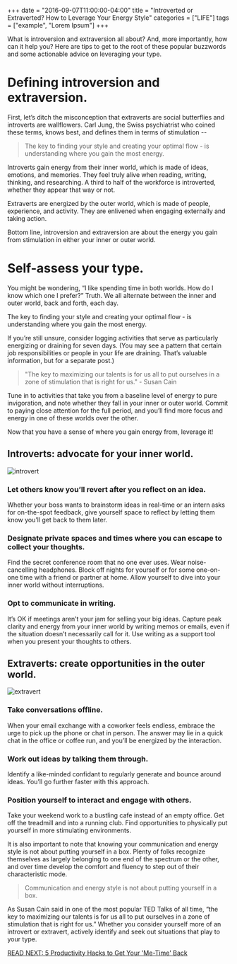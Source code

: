 +++
  date = "2016-09-07T11:00:00-04:00"
  title = "Introverted or Extraverted? How to Leverage Your Energy Style"
  categories = ["LIFE"]
  tags = ["example", "Lorem Ipsum"]
+++



<span class="dropcap">W</span>hat is introversion and extraversion all about? And, more importantly, how can it help you? Here are tips to get to the root of these popular buzzwords and some actionable advice on leveraging your type.

# Defining introversion and extraversion.
First, let’s ditch the misconception that extraverts are social butterflies and introverts are wallflowers. Carl Jung, the Swiss psychiatrist who coined these terms, knows best, and defines them in terms of stimulation --

> The key to finding your style and creating your optimal flow - is understanding where you gain the most energy. 

Introverts gain energy from their inner world, which is made of ideas, emotions, and memories. They feel truly alive when reading, writing, thinking, and researching.  A third to half of the workforce is introverted, whether they appear that way or not. 

Extraverts are energized by the outer world, which is made of people, experience, and activity. They are enlivened when engaging externally and taking action.

Bottom line, introversion and extraversion are about the energy you gain from stimulation in either your inner  or outer world.

# Self-assess your type.
You might be wondering, “I like spending time in both worlds. How do I know which one I prefer?” Truth. We all alternate between the inner and outer world, back and forth, each day. 

The key to finding your style and creating your optimal flow - is understanding where you gain the most energy. 

If you’re still unsure, consider logging activities that serve as particularly energizing or draining for seven days. (You may see a pattern that certain job responsibilities or people in your life are draining. That’s valuable information, but for a separate post.) 

> "The key to maximizing our talents is for us all to put ourselves in a zone of stimulation that is right for us." - Susan Cain

Tune in to activities that take you from a baseline level of energy to pure invigoration, and note whether they fall in your inner or outer world. Commit to paying close attention for the full period, and you’ll find more focus and energy in one of these worlds over the other.

Now that you have a sense of where you gain energy from, leverage it! 

## Introverts: advocate for your inner world.

![introvert](//images.contentful.com/awpxl2koull4/4qshXUpLRuk0S6akcc8ac6/1ab6c5153f067831715b93db11437194/introvert.jpeg)

### __Let others know you’ll revert after you reflect on an idea.__ 
Whether your boss wants to brainstorm ideas in real-time or an intern asks for on-the-spot feedback, give yourself space to reflect by letting them know you’ll get back to them later. 

### __Designate private spaces and times where you can escape to collect your thoughts.__
Find the secret conference room that no one ever uses. Wear noise-cancelling headphones. Block off nights for yourself or for some one-on-one time with a friend or partner at home. Allow yourself to dive into your inner world without interruptions.

### __Opt to communicate in writing.__
It’s OK if meetings aren’t your jam for selling your big ideas. Capture peak clarity and energy from your inner world by writing memos or emails, even if the situation doesn’t necessarily call for it. Use writing as a support tool when you present your thoughts to others.

## Extraverts: create opportunities in the outer world. 

![extravert](//images.contentful.com/awpxl2koull4/6b84qujXTU4qUYK80wcqSG/5ba2684c862bb6c5438514b768a6e717/extravert.jpg)

### __Take conversations offline.__
When your email exchange with a coworker feels endless, embrace the urge to pick up the phone or chat in person. The answer may lie in a quick chat in the office or coffee run, and you’ll be energized by the interaction. 

### __Work out ideas by talking them through.__
Identify a like-minded confidant to regularly generate and bounce around ideas. You’ll go further faster with this approach.

### __Position yourself to interact and engage with others.__
Take your weekend work to a bustling cafe instead of an empty office. Get off the treadmill and into a running club. Find opportunities to physically put yourself in more stimulating environments. 

It is also important to note that knowing your communication and energy style is not about putting yourself in a box. Plenty of folks recognize themselves as largely belonging to one end of the spectrum or the other, and over time develop the comfort and fluency to step out of their characteristic mode.

> Communication and energy style is not about putting yourself in a box.

As Susan Cain said in one of the most popular TED Talks of all time, “the key to maximizing our talents is for us all to put ourselves in a zone of stimulation that is right for us.” Whether you consider yourself more of an introvert or extravert, actively identify and seek out situations that play to your type.

[READ NEXT: 5 Productivity Hacks to Get Your 'Me-Time' Back
](http://advice.shinetext.com/articles/productivity-hacks-to-get-your-me-time-back/)

<div class="pubexchange_module" id="pubexchange_below_content" data-pubexchange-module-id="2323"></div>

<script>(function(w, d, s, id) {
  w.PUBX=w.PUBX || {pub: "shine_text", discover: false, lazy: true};
  var js, pjs = d.getElementsByTagName(s)[0];
  if (d.getElementById(id)) return;
  js = d.createElement(s); js.id = id; js.async = true;
  js.src = "//main.pubexchange.com/loader.min.js";
  pjs.parentNode.insertBefore(js, pjs);
}(window, document, "script", "pubexchange-jssdk"));</script>

